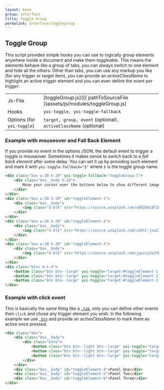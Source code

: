 ```yaml
---
layout: base
group: interface
title: Toggle Group
permalink: interface/togglegroup
---
```


## Toggle Group
This script provides simple hooks you can use to logically group elements anywhere inside a document and make them *toggleable*. This means the elements behave like a group of tabs, you can always switch to one element and hide all the others. Other than tabs, you can use any markup you like (for any trigger or target item), you can provide an *activeClassName* to highlight an active trigger element and you can even define the event *per trigger*.

|                              |                                                                          |
| -                            | -                                                                        |
| Js-File                      | [toggleGroup.js]({{ pathToSourceFile }}assets/js/modules/toggleGroup.js) |
| Hooks                        | `yoi-toggle, yoi-toggle-fallback`                                        |
| Options (for `yoi-toggle`)  | `target, group, event` (optional)`, activeClassName` (optional)           |

### Example with mouseover and Fall Back Element
If you provide no event in the options JSON, the default event to trigger a toggle is mouseover. Sometimes it makes sense to switch back to a *fall back element* after some delay. You can set it up by providing such element and mark it with `yoi-toggle-fallback="$"` where `$` is the toggle group name.

```html
<div class="box w-20 h-20" yoi-toggle-fallback="toggleGroup-1">
    <div class="box__body h-10">
        Move your cursor over the buttons below to show different images.
    </div>
</div>
<div class="box w-20 h-20" id="toggleElement-1">
    <div class="box__body">
        <img class="d-blk" src="https://source.unsplash.com/o0RZkkL072U/180x180" />
    </div>
</div>
<div class="box w-20 h-20" id="toggleElement-2">
    <div class="box__body">
        <img class="d-blk" src="https://source.unsplash.com/zdXtC-jna3I/180x180" />
    </div>
</div>
<div class="box w-20 h-20" id="toggleElement-3">
    <div class="box__body">
        <img class="d-blk" src="https://source.unsplash.com/jqvxcyVx2YE/180x180" />
    </div>
</div>
<div class="btns m-t-4">
    <button class="btn btn--large" yoi-toggle="target:#toggleElement-1; group:toggleGroup-1;">1</button>
    <button class="btn btn--large" yoi-toggle="target:#toggleElement-2; group:toggleGroup-1;">2</button>
    <button class="btn btn--large" yoi-toggle="target:#toggleElement-3; group:toggleGroup-1;">3</button>
</div>
```

### Example with click event
This is basically the same thing like a [`.tab`](/pages/components/tabs.html), only you can define other events then `click` and chose any trigger element you wish. In the following example we use [`.btn`](/pages/components/buttons.html) and provide an *activeClassName* to mark them as active once pressed.

```html
<div class="box">
    <div class="box__body">
        <div class="btns">
            <button class="btn btn--light btn--large" yoi-toggle="target:#toggleElement-4; group:toggleGroup-2; event:click; activeClassName:btn--active;">Panel One</button>
            <button class="btn btn--light btn--large" yoi-toggle="target:#toggleElement-5; group:toggleGroup-2; event:click; activeClassName:btn--active;">Panel Two</button>
            <button class="btn btn--light btn--large" yoi-toggle="target:#toggleElement-6; group:toggleGroup-2; event:click; activeClassName:btn--active;">Panel Three</button>
        </div>
    </div>
    <div class="box__body" id="toggleElement-4">Panel One</div>
    <div class="box__body" id="toggleElement-5">Panel Two</div>
    <div class="box__body" id="toggleElement-6">Panel Three</div>
</div>
```